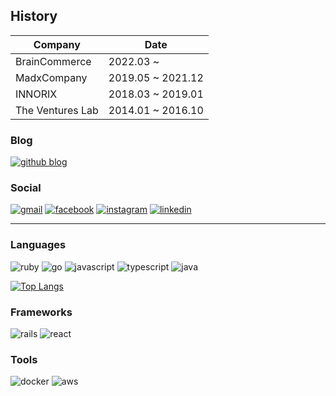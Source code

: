## History

| Company          | Date              |
| ---------------- | ----------------- |
| BrainCommerce    | 2022.03 ~         |
| MadxCompany      | 2019.05 ~ 2021.12 |
| INNORIX          | 2018.03 ~ 2019.01 |
| The Ventures Lab | 2014.01 ~ 2016.10 |

### Blog
[![github blog](https://img.shields.io/badge/GitHub-161A1F?style=for-the-badge&logo=github&logoColor=white)](https://joungsik.github.io/)

### Social
[![gmail](https://img.shields.io/badge/Gmail-D14836?style=for-the-badge&logo=gmail&logoColor=white)](mailto:tjstlr2010@gmail.com)
[![facebook](https://img.shields.io/badge/Facebook-1877F2?style=for-the-badge&logo=facebook&logoColor=white)](https://www.facebook.com/profile.php?id=100002406291053)
[![instagram](https://img.shields.io/badge/Instagram-E4405F?style=for-the-badge&logo=instagram&logoColor=white)](https://www.instagram.com/joungsik_kim/)
[![linkedin](https://img.shields.io/badge/LinkedIn-0077B5?style=for-the-badge&logo=linkedin&logoColor=white)](https://www.linkedin.com/in/joungsik)

------

### Languages
![ruby](https://img.shields.io/badge/Ruby-CC342D?style=for-the-badge&logo=ruby&logoColor=white)
![go](https://img.shields.io/badge/Go-00ADD8?style=for-the-badge&logo=go&logoColor=white)
![javascript](https://img.shields.io/badge/JavaScript-323330?style=for-the-badge&logo=javascript&logoColor=F7DF1E)
![typescript](https://img.shields.io/badge/TypeScript-007ACC?style=for-the-badge&logo=typescript&logoColor=white)
![java](https://img.shields.io/badge/Java-ED8B00?style=for-the-badge&logo=java&logoColor=white)

[![Top Langs](https://github-readme-stats.vercel.app/api/top-langs/?username=JoungSik&hide=html,css&theme=dark&layout=compact&langs_count=8)](https://github.com/anuraghazra/github-readme-stats)

### Frameworks
![rails](https://img.shields.io/badge/Ruby_on_Rails-CC0000?style=for-the-badge&logo=ruby-on-rails&logoColor=white)
![react](https://img.shields.io/badge/React-20232A?style=for-the-badge&logo=react&logoColor=61DAFB)

### Tools
![docker](https://img.shields.io/badge/Docker-2CA5E0?style=for-the-badge&logo=docker&logoColor=white)
![aws](https://img.shields.io/badge/Amazon_AWS-FF9900?style=for-the-badge&logo=amazonaws&logoColor=white)
